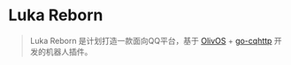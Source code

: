 # Luka Reborn

> Luka Reborn 是计划打造一款面向QQ平台，基于 [OlivOS](https://github.com/OlivOS-Team/OlivOS) + [go-cqhttp](https://github.com/Mrs4s/go-cqhttp/releases) 开发的机器人插件。

